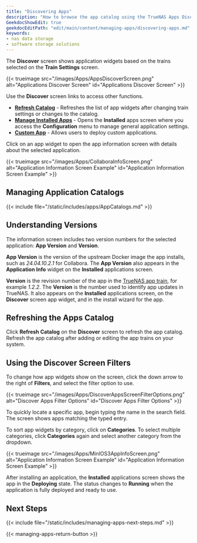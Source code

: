 ```yaml
---
title: "Discovering Apps"
description: "How to browse the app catalog using the TrueNAS Apps Discover screen."
GeekdocShowEdit: true
geekdocEditPath: "edit/main/content/managing-apps/discovering-apps.md"
keywords:
- nas data storage
- software storage solutions
---
```


The **Discover** screen shows application widgets based on the trains selected on the **Train Settings** screen.

{{< trueimage src="/images/Apps/AppsDiscoverScreen.png" alt="Applications Discover Screen" id="Applications Discover Screen" >}}

Use the **Discover** screen links to access other functions.

* [**Refresh Catalog**](#refreshing-the-apps-catalog) - Refreshes the list of app widgets after changing train settings or changes to the catalog.
* [**Manage Installed Apps**](/managing-apps/mananging-installed-apps.md) - Opens the **Installed** apps screen where you access the **Configuration** menu to manage general application settings.
* [**Custom App**](/managing-apps/installing-custom-apps.md) - Allows users to deploy custom applications.

Click on an app widget to open the app information screen with details about the selected application.

{{< trueimage src="/images/Apps/CollaboraInfoScreen.png" alt="Application Information Screen Example" id="Application Information Screen Example" >}}

## Managing Application Catalogs

{{< include file="/static/includes/apps/AppCatalogs.md" >}}

## Understanding Versions

The information screen includes two version numbers for the selected application: **App Version** and **Version**.

**App Version** is the version of the upstream Docker image the app installs, such as *24.04.10.2.1* for Collabora.
The **App Version** also appears in the **Application Info** widget on the **Installed** applications screen.

**Version** is the revision number of the app in the [TrueNAS app train](https://github.com/truenas/apps/tree/master/trains), for example *1.2.2*.
The **Version** is the number used to identify app updates in TrueNAS.
It also appears on the **Installed** applications screen, on the **Discover** screen app widget, and in the install wizard for the app.

## Refreshing the Apps Catalog

Click **Refresh Catalog** on the **Discover** screen to refresh the app catalog.
Refresh the app catalog after adding or editing the app trains on your system.

## Using the Discover Screen Filters

To change how app widgets show on the screen, click the down arrow to the right of **Filters**, and select the filter option to use.

{{< trueimage src="/images/Apps/DiscoverAppsScreenFilterOptions.png" alt="Discover Apps Filter Options" id="Discover Apps Filter Options" >}}

To quickly locate a specific app, begin typing the name in the search field. The screen shows apps matching the typed entry.

To sort app widgets by category, click on **Categories**.
To select multiple categories, click **Categories** again and select another category from the dropdown.

{{< trueimage src="/images/Apps/MinIOS3AppInfoScreen.png" alt="Application Information Screen Example" id="Application Information Screen Example" >}}

After installing an application, the **Installed** applications screen shows the app in the **Deploying** state.
The status changes to **Running** when the application is fully deployed and ready to use.

## Next Steps

{{< include file="/static/includes/managing-apps-next-steps.md" >}}

{{< managing-apps-return-button >}}
